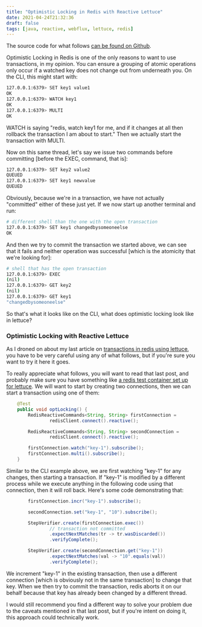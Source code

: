 ```yaml
---
title: "Optimistic Locking in Redis with Reactive Lettuce"
date: 2021-04-24T21:32:36
draft: false
tags: [java, reactive, webflux, lettuce, redis]
---
```


The source code for what follows [can be found on Github](https://github.com/nfisher23/reactive-programming-webflux).

Optimistic Locking in Redis is one of the only reasons to want to use transactions, in my opinion. You can ensure a grouping of atomic operations only occur if a watched key does not change out from underneath you. On the CLI, this might start with:

```bash
127.0.0.1:6379> SET key1 value1
OK
127.0.0.1:6379> WATCH key1
OK
127.0.0.1:6379> MULTI
OK

```

WATCH is saying "redis, watch key1 for me, and if it changes at all then rollback the transaction I am about to start." Then we actually start the transaction with MULTI.

Now on this same thread, let's say we issue two commands before committing \[before the EXEC, command, that is\]:

```bash
127.0.0.1:6379> SET key2 value2
QUEUED
127.0.0.1:6379> SET key1 newvalue
QUEUED

```

Obviously, because we're in a transaction, we have not actually "committed" either of these just yet. If we now start up another terminal and run:

```bash
# different shell than the one with the open transaction
127.0.0.1:6379> SET key1 changedbysomeoneelse
OK

```

And then we try to commit the transaction we started above, we can see that it fails and neither operation was successful \[which is the atomicity that we're looking for\]:

```bash
# shell that has the open transaction
127.0.0.1:6379> EXEC
(nil)
127.0.0.1:6379> GET key2
(nil)
127.0.0.1:6379> GET key1
"changedbysomeoneelse"

```

So that's what it looks like on the CLI, what does optimistic locking look like in lettuce?

### Optimistic Locking with Reactive Lettuce

As I droned on about my last article on [transactions in redis using lettuce](https://nickolasfisher.com/blog/redis-transactions-reactive-lettuce-buyer-beware), you have to be very careful using any of what follows, but if you're sure you want to try it here it goes.

To really appreciate what follows, you will want to read that last post, and probably make sure you have something like [a redis test container set up for lettuce](https://nickolasfisher.com/blog/how-to-use-a-redis-test-container-with-lettucespring-boot-webflux). We will want to start by creating two connections, then we can start a transaction using one of them:

```java
    @Test
    public void optLocking() {
        RedisReactiveCommands<String, String> firstConnection =
                redisClient.connect().reactive();

        RedisReactiveCommands<String, String> secondConnection =
                redisClient.connect().reactive();

        firstConnection.watch("key-1").subscribe();
        firstConnection.multi().subscribe();
    }

```

Similar to the CLI example above, we are first watching "key-1" for any changes, then starting a transaction. If "key-1" is modified by a different process while we execute anything in the following code using that connection, then it will roll back. Here's some code demonstrating that:

```java
        firstConnection.incr("key-1").subscribe();

        secondConnection.set("key-1", "10").subscribe();

        StepVerifier.create(firstConnection.exec())
                // transaction not committed
                .expectNextMatches(tr -> tr.wasDiscarded())
                .verifyComplete();

        StepVerifier.create(secondConnection.get("key-1"))
                .expectNextMatches(val -> "10".equals(val))
                .verifyComplete();

```

We increment "key-1" in the existing transaction, then use a different connection \[which is obviously not in the same transaction\] to change that key. When we then try to commit the transaction, redis aborts it on our behalf because that key has already been changed by a different thread.

I would still recommend you find a different way to solve your problem due to the caveats mentioned in that last post, but if you're intent on doing it, this approach could technically work.
